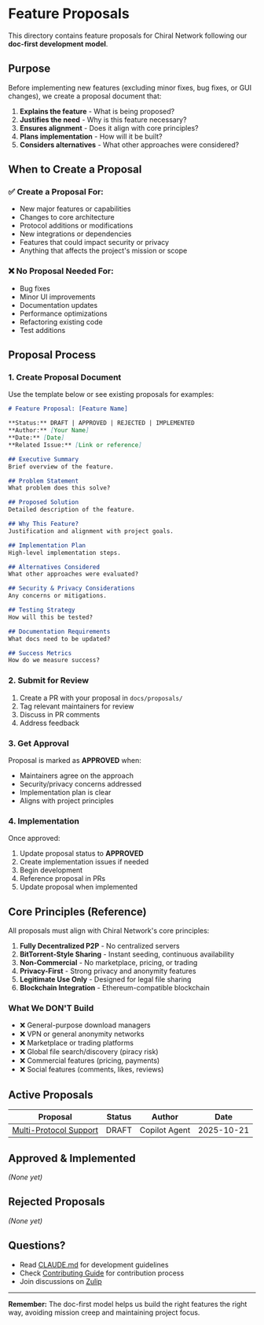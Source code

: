 # Feature Proposals

This directory contains feature proposals for Chiral Network following our **doc-first development model**.

## Purpose

Before implementing new features (excluding minor fixes, bug fixes, or GUI changes), we create a proposal document that:

1. **Explains the feature** - What is being proposed?
2. **Justifies the need** - Why is this feature necessary?
3. **Ensures alignment** - Does it align with core principles?
4. **Plans implementation** - How will it be built?
5. **Considers alternatives** - What other approaches were considered?

## When to Create a Proposal

### ✅ Create a Proposal For:
- New major features or capabilities
- Changes to core architecture
- Protocol additions or modifications
- New integrations or dependencies
- Features that could impact security or privacy
- Anything that affects the project's mission or scope

### ❌ No Proposal Needed For:
- Bug fixes
- Minor UI improvements
- Documentation updates
- Performance optimizations
- Refactoring existing code
- Test additions

## Proposal Process

### 1. Create Proposal Document

Use the template below or see existing proposals for examples:

```markdown
# Feature Proposal: [Feature Name]

**Status:** DRAFT | APPROVED | REJECTED | IMPLEMENTED  
**Author:** [Your Name]  
**Date:** [Date]  
**Related Issue:** [Link or reference]

## Executive Summary
Brief overview of the feature.

## Problem Statement
What problem does this solve?

## Proposed Solution
Detailed description of the feature.

## Why This Feature?
Justification and alignment with project goals.

## Implementation Plan
High-level implementation steps.

## Alternatives Considered
What other approaches were evaluated?

## Security & Privacy Considerations
Any concerns or mitigations.

## Testing Strategy
How will this be tested?

## Documentation Requirements
What docs need to be updated?

## Success Metrics
How do we measure success?
```

### 2. Submit for Review

1. Create a PR with your proposal in `docs/proposals/`
2. Tag relevant maintainers for review
3. Discuss in PR comments
4. Address feedback

### 3. Get Approval

Proposal is marked as **APPROVED** when:
- Maintainers agree on the approach
- Security/privacy concerns addressed
- Implementation plan is clear
- Aligns with project principles

### 4. Implementation

Once approved:
1. Update proposal status to **APPROVED**
2. Create implementation issues if needed
3. Begin development
4. Reference proposal in PRs
5. Update proposal when implemented

## Core Principles (Reference)

All proposals must align with Chiral Network's core principles:

1. **Fully Decentralized P2P** - No centralized servers
2. **BitTorrent-Style Sharing** - Instant seeding, continuous availability
3. **Non-Commercial** - No marketplace, pricing, or trading
4. **Privacy-First** - Strong privacy and anonymity features
5. **Legitimate Use Only** - Designed for legal file sharing
6. **Blockchain Integration** - Ethereum-compatible blockchain

### What We DON'T Build

- ❌ General-purpose download managers
- ❌ VPN or general anonymity networks
- ❌ Marketplace or trading platforms
- ❌ Global file search/discovery (piracy risk)
- ❌ Commercial features (pricing, payments)
- ❌ Social features (comments, likes, reviews)

## Active Proposals

| Proposal | Status | Author | Date |
|----------|--------|--------|------|
| [Multi-Protocol Support](multi-protocol-support.md) | DRAFT | Copilot Agent | 2025-10-21 |

## Approved & Implemented

_(None yet)_

## Rejected Proposals

_(None yet)_

## Questions?

- Read [CLAUDE.md](../../CLAUDE.md) for development guidelines
- Check [Contributing Guide](../contributing.md) for contribution process
- Join discussions on [Zulip](https://brooknet.zulipchat.com/join/f3jj4k2okvlfpu5vykz5kkk5/)

---

**Remember:** The doc-first model helps us build the right features the right way, avoiding mission creep and maintaining project focus.
